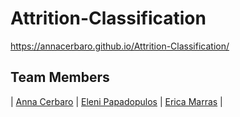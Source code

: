 # Attrition-Classification

https://annacerbaro.github.io/Attrition-Classification/



## Team Members

| [Anna Cerbaro](https://github.com/annacerbaro) | [Eleni Papadopulos](https://github.com/elenipapadopulos) | [Erica Marras](https://github.com/ericamarras) |

